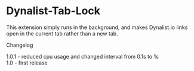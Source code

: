 # Dynalist-Tab-Lock
This extension simply runs in the background, and makes Dynalist.io links open in the current tab rather than a new tab.


Changelog

1.0.1 - reduced cpu usage and changed interval from 0.1s to 1s<br>
1.0 - first release
